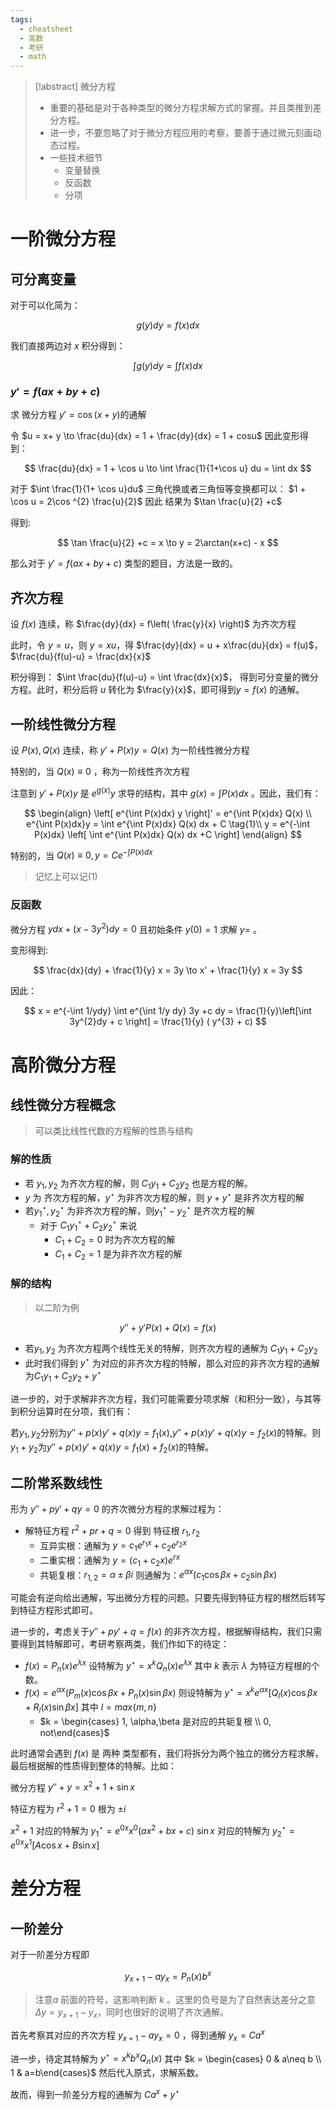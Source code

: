 ```yaml
---
tags:
  - cheatsheet
  - 高数
  - 考研
  - math
---
```

> [!abstract] 微分方程
> - 重要的基础是对于各种类型的微分方程求解方式的掌握。并且类推到差分方程。
> - 进一步，不要忽略了对于微分方程应用的考察，要善于通过微元刻画动态过程。
> - 一些技术细节
> 	- 变量替换
> 	- 反函数
> 	- 分项

# 一阶微分方程

## 可分离变量

对于可以化简为：

$$
g(y) dy = f(x) dx
$$

我们直接两边对 $x$ 积分得到：

$$
\int g(y) dy = \int f(x) dx
$$

### $y' = f(ax + by + c)$

求 微分方程 $y' = \cos(x+y)$的通解

令 $u = x+ y \to \frac{du}{dx} = 1 + \frac{dy}{dx} = 1 + cosu$ 因此变形得到：

$$
\frac{du}{dx} = 1 + \cos u \to \int \frac{1}{1+\cos u} du = \int dx
$$

对于 $\int \frac{1}{1+ \cos u}du$ 三角代换或者三角恒等变换都可以： $1 + \cos u = 2\cos ^{2} \frac{u}{2}$ 因此 结果为 $\tan \frac{u}{2} +c$

得到:

$$
\tan \frac{u}{2} +c = x \to y = 2\arctan(x+c)  - x
$$

那么对于 $y' = f(ax + by +c)$ 类型的题目，方法是一致的。

## 齐次方程

设 $f(x)$ 连续，称 $\frac{dy}{dx} = f\left( \frac{y}{x} \right)$ 为齐次方程

此时，令 $y = u$，则 $y = xu$，得 $\frac{dy}{dx} = u + x\frac{du}{dx} = f(u)$，$\frac{du}{f(u)-u} = \frac{dx}{x}$

积分得到： $\int \frac{du}{f(u)-u} = \int \frac{dx}{x}$， 得到可分变量的微分方程。此时，积分后将 $u$ 转化为 $\frac{y}{x}$，即可得到$y= f(x)$ 的通解。

## 一阶线性微分方程

设 $P(x),Q(x)$ 连续，称 $y' + P(x)y = Q(x)$ 为一阶线性微分方程

特别的，当 $Q(x) \equiv 0$ ，称为一阶线性齐次方程

注意到 $y' + P(x)y$ 是 $e^{g(x)}y$ 求导的结构，其中 $g(x) = \int P(x)dx$ 。因此，我们有：

$$
\begin{align}
\left[ e^{\int P(x)dx} y \right]' = e^{\int P(x)dx} Q(x)  \\
e^{\int P(x)dx}y = \int e^{\int P(x)dx} Q(x) dx + C \tag{1}\\
y = e^{-\int P(x)dx} \left[ \int e^{\int P(x)dx} Q(x) dx  +C \right] 
\end{align}
$$

特别的，当 $Q(x) \equiv 0, y = Ce^{-\int P(x)dx}$

> 记忆上可以记(1)

### 反函数

微分方程 $ydx + (x-3y^{2})dy = 0$ 且初始条件 $y(0) = 1$ 求解 $y =$ 。

变形得到:

$$
\frac{dx}{dy} + \frac{1}{y} x = 3y \to x' + \frac{1}{y} x = 3y
$$

因此：

$$
x = e^{-\int 1/ydy} \int e^{\int 1/y dy} 3y +c dy  = \frac{1}{y}\left[\int 3y^{2}dy + c   \right]  = \frac{1}{y} ( y^{3} + c)
$$
# 高阶微分方程


## 线性微分方程概念

> 可以类比线性代数的方程解的性质与结构

### 解的性质

- 若 $y_{1},y_{2}$ 为齐次方程的解，则 $C_{1}y_{1}+C_{2}y_{2}$ 也是方程的解。
- $y$ 为 齐次方程的解，$y^{\star}$ 为非齐次方程的解，则 $y+y^{\star}$ 是非齐次方程的解
- 若$y_{1}^{\star},y_{2}^{\star}$ 为非齐次方程的解，则$y_{1}^{\star}-y_{2}^{\star}$ 是齐次方程的解
	- 对于 $C_{1}y_{1}^{\star}+C_{2}y_{2}^{\star}$ 来说
		- $C_{1} + C_{2} = 0$ 时为齐次方程的解
		- $C_{1} + C_{2} = 1$ 是为非齐次方程的解

### 解的结构

> 以二阶为例

$$
y'' + y'P(x) + Q(x) = f(x)
$$

- 若$y_{1},y_{2}$ 为齐次方程两个线性无关的特解，则齐次方程的通解为 $C_{1}y_{1} + C_{2}y_{2}$
-  此时我们得到 $y^{\star}$ 为对应的非齐次方程的特解，那么对应的非齐次方程的通解为$C_{1}y_{1}+C_{2}y_{2} + y^{\star}$

进一步的，对于求解非齐次方程，我们可能需要分项求解（和积分一致），与其等到积分运算时在分项，我们有：

若$y_1, y_2$分别为$y'' + p(x)y' + q(x)y = f_{1}(x)$,$y'' + p(x)y' + q(x)y = f_{2}(x)$的特解。则$y_1 + y_2$为$y'' + p(x)y' + q(x)y = f_{1}(x) + f_{2}(x)$的特解。

## 二阶常系数线性

形为 $y'' + py' + qy =0$ 的齐次微分方程的求解过程为：

- 解特征方程 $r^{2} + pr  + q = 0$ 得到 特征根 $r_{1},r_{2}$
	- 互异实根：通解为 $y =c_{1} e^{r_{1}x} + c_{2} e^{r_{2}x}$
	- 二重实根：通解为 $y = (c_{1}+c_{2}x)e^{rx}$
	- 共轭复根：$r_{1,2} = \alpha \pm \beta i$ 则通解为：$e^{\alpha x}(c_{1}\cos\beta x+c_{2}\sin\beta x)$

可能会有逆向给出通解，写出微分方程的问题。只要先得到特征方程的根然后转写到特征方程形式即可。

进一步的，考虑关于$y'' + py' + q = f(x)$ 的非齐次方程，根据解得结构，我们只需要得到其特解即可，考研考察两类，我们作如下的待定：

- $f(x) = P_{n}(x)e^{\lambda x}$ 设特解为 $y^{\star} = x^{k} Q_{n}(x)e^{\lambda x}$ 其中 $k$ 表示 $\lambda$ 为特征方程根的个数。
- $f(x) = e^{\alpha x}(P_{m}(x)\cos\beta x + P_{n}(x)\sin \beta x)$ 则设特解为 $y^{\star} = x^{k}e^{\alpha x}\left[ Q_{l}(x)\cos\beta x + R_{l}(x)\sin \beta x \right]$ 其中 $l = max\{ m,n \}$ 
	- $k =  \begin{cases} 1, \alpha,\beta 是对应的共轭复根   \\ 0, not\end{cases}$

此时通常会遇到 $f(x)$ 是 两种 类型都有，我们将拆分为两个独立的微分方程求解，最后根据解的性质得到整体的特解。比如：

微分方程 $y'' + y = x^{2}+1 + \sin x$ 

特征方程为 $r^{2} + 1 = 0$  根为 $\pm i$

$x^{2} + 1$ 对应的特解为 $y^{\star}_{1} = e^{0x}x^{0}(ax^{2}+ bx + c)$
$\sin x$ 对应的特解为 $y_{2}^{\star} = e^{0x} x^{1} \left[ A\cos x + B \sin x \right]$

# 差分方程

## 一阶差分

对于一阶差分方程即

$$
y_{x+1} - ay_{x} = P_{n}(x)b^{x}
$$

> 注意$a$ 前面的符号，这影响判断 $k$ 。这里的负号是为了自然表达差分之意$\Delta y = y_{x+1} - y_{x}$，同时也很好的说明了齐次通解。

首先考察其对应的齐次方程 $y_{x+1} - ay_{x} = 0$ ，得到通解 $y_{x} = Ca^{x}$

进一步，待定其特解为 $y^{\star} = x^{k}b^{x}Q_{n}(x)$ 其中 $k = \begin{cases} 0 & a\neq b \\ 1 & a=b\end{cases}$ 然后代入原式，求解系数。

故而，得到一阶差分方程的通解为 $Ca^{x} + y^{\star}$



